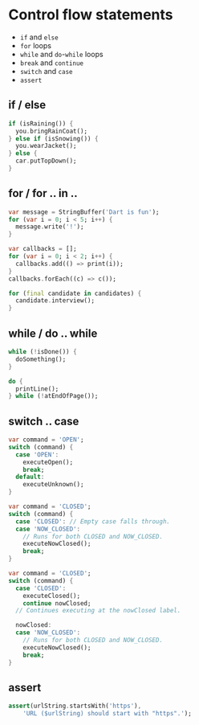 # Control flow statements

* `if` and `else`
* `for` loops
* `while` and `do`-`while` loops
* `break` and `continue`
* `switch` and `case`
* `assert`

## if / else

```dart
if (isRaining()) {
  you.bringRainCoat();
} else if (isSnowing()) {
  you.wearJacket();
} else {
  car.putTopDown();
}
```

## for / for .. in ..

```dart
var message = StringBuffer('Dart is fun');
for (var i = 0; i < 5; i++) {
  message.write('!');
}

var callbacks = [];
for (var i = 0; i < 2; i++) {
  callbacks.add(() => print(i));
}
callbacks.forEach((c) => c());

for (final candidate in candidates) {
  candidate.interview();
}
```

## while / do .. while

```dart
while (!isDone()) {
  doSomething();
}

do {
  printLine();
} while (!atEndOfPage());
```

## switch .. case

```dart
var command = 'OPEN';
switch (command) {
  case 'OPEN':
    executeOpen();
    break;
  default:
    executeUnknown();
}

var command = 'CLOSED';
switch (command) {
  case 'CLOSED': // Empty case falls through.
  case 'NOW_CLOSED':
    // Runs for both CLOSED and NOW_CLOSED.
    executeNowClosed();
    break;
}

var command = 'CLOSED';
switch (command) {
  case 'CLOSED':
    executeClosed();
    continue nowClosed;
  // Continues executing at the nowClosed label.

  nowClosed:
  case 'NOW_CLOSED':
    // Runs for both CLOSED and NOW_CLOSED.
    executeNowClosed();
    break;
}
```

## assert

```dart
assert(urlString.startsWith('https'),
    'URL ($urlString) should start with "https".');
```
